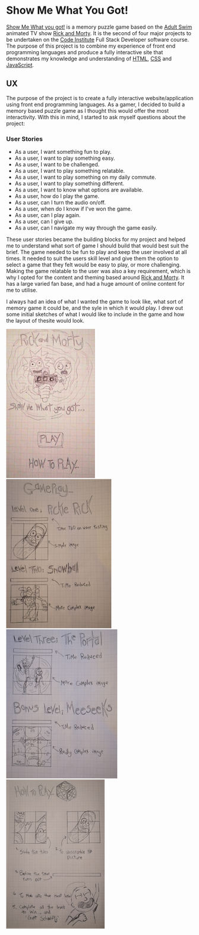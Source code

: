 # **Show Me What You Got!**

[Show Me What you got!](https://bicks79.github.io/ShowMeWhatYouGot/) is a memory puzzle game based on the [Adult Swim](https://www.adultswim.com/) animated TV show [Rick and Morty](https://www.rickandmorty.com/).
It is the second of four major projects to be undertaken on the [Code Institute](https://codeinstitute.net/) Full Stack Developer software course.
The purpose of this project is to combine my experience of front end programming languages and produce a fully interactive site that demonstrates my knowledge and understanding of [HTML](https://en.wikipedia.org/wiki/HTML), [CSS](https://en.wikipedia.org/wiki/CSS) and [JavaScript](https://en.wikipedia.org/wiki/JavaScript).


## **UX**
The purpose of the project is to create a fully interactive website/application using front end programming languages.
As a gamer, I decided to build a memory based puzzle game as I thought this would offer the most interactivity.
With this in mind, I started to ask myself questions about the project:

### **User Stories**
 - As a user, I want something fun to play.
 - As a user, I want to play something easy.
 - As a user, I want to be challenged.
 - As a user, I want to play something relatable.
 - As a user, I want to play something on my daily commute.
 - As a user, I want to play something different.
 - As a user, I want to know what options are available.
 - As a user, how do I play the game.
 - As a user, can I turn the audio on/off.
 - As a user, when do I know if I've won the game.
 - As a user, can I play again.
 - As a user, can I give up.
 - As a user, can I navigate my way through the game easily.

 These user stories became the building blocks for my project and helped me to understand what sort of game I should build that would best suit the brief.
 The game needed to be fun to play and keep the user involved at all times.  It needed to suit the users skill level and give them the option to select a game that they felt would be easy to play, or more challenging.
 Making the game relatable to the user was also a key requirement, which is why I opted for the content and theming based around [Rick and Morty](https://www.rickandmorty.com/). It has a large varied fan base, and had a huge amount of online content for me to utilise.

 I always had an idea of what I wanted the game to look like, what sort of memory game it could be, and the syle in which it would play.
 I drew out some initial sketches of what I would like to include in the game and how the layout of thesite would look.

 ![Landing page](assets/readme.md/concepts/rm-sketch-landing-page.png)
 ![How to play](assets/readme.md/concepts/rm-sketch-lvl1-lvl2.png)
 ![Levels 1 & 2](assets/readme.md/concepts/rm-sketch-lvl3-lvl4.png)
 ![Levels 3 & 4](assets/readme.md/concepts/rm-sketch-how-to-play.png)

